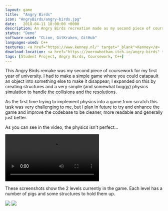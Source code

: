 ```yaml
---
layout: game
title:  "Angry Birds"
icon: "AngryBirds/angry-birds.jpg"
date:   2018-04-11 10:00:00 +0000
description: An Angry Birds recreation made as my second piece of coursework in a year 1 module. My additions to this project above the specification include the use of structures and a basic (and very buggy) physics simulation built from scratch, all in C++.
status: "Demo"
software-used: "CLion, GitKraken, GitHub"
languages-used: C++
textures: <a href="https://www.kenney.nl/" target="_blank">Kenney</a>
download-location: <a href="https://zoerowbotham.itch.io/angry-birds" target="_blank">zoerowbotham.itch.io</a>
tags: [Student Project, Angry Birds, Coursework, C++]
---
```


This Angry Birds remake was my second piece of coursework for my first year of university. I had to make a simple game where you could catapault an object into something else to make it disappear; I expanded on this by creating structures and a very simple (and somewhat buggy) physics simulation to handle the collisions and the resolutions. 

As the first time trying to implement physics into a game from scratch this task was very challenging to me, but I plan in future to try and enhance the game and improve the codebase to be cleaner, more readable and generally just better.

As you can see in the video, the physics isn't perfect...

<video controls>
  <source src="{{ site.baseurl }}/assets/AngryBirds/angry-birds-cover.mp4" type="video/mp4">
</video>

These screenshots show the 2 levels currently in the game. Each level has a number of pigs and some structures to hold them up.

<img src="{{ site.baseurl }}/assets/AngryBirds/angry-birds-game.jpg"/>
<img src="{{ site.baseurl }}/assets/AngryBirds/angry-birds-game-2.jpg"/>
